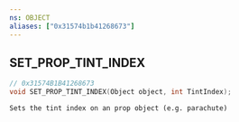 ```yaml
---
ns: OBJECT
aliases: ["0x31574b1b41268673"]
---
```

## SET_PROP_TINT_INDEX

```c
// 0x31574B1B41268673
void SET_PROP_TINT_INDEX(Object object, int TintIndex);
```

```
Sets the tint index on an prop object (e.g. parachute)
```
